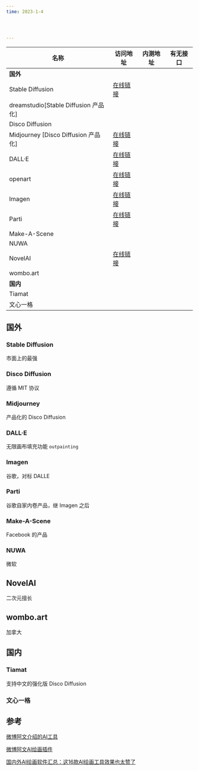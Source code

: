 ```yaml
---
time: 2023-1-4




---
```


| 名称                                 | 访问地址                                                     | 内测地址 | 有无接口 |
| ------------------------------------ | ------------------------------------------------------------ | -------- | -------- |
| **国外**                             |                                                              |          |          |
| Stable Diffusion                     | [在线链接](https://huggingface.co/spaces/stabilityai/stable-diffusion) |          |          |
| dreamstudio[Stable Diffusion 产品化] |                                                              |          |          |
| Disco Diffusion                      |                                                              |          |          |
| Midjourney [Disco Diffusion 产品化]  | [在线链接](https://discord.com/invite/midjourney)            |          |          |
| DALL·E                               | [在线链接](https://openai.com/dall-e-2/)                     |          |          |
| openart                              | [在线链接](https://openart.ai/)                              |          |          |
| Imagen                               | [在线链接](https://imagen.research.google/)                  |          |          |
| Parti                                | [在线链接](https://parti.research.google/)                   |          |          |
| Make-A-Scene                         |                                                              |          |          |
| NUWA                                 |                                                              |          |          |
| NovelAI                              | [在线链接](https://novelai.net/)                             |          |          |
| wombo.art                            |                                                              |          |          |
| **国内**                             |                                                              |          |          |
| Tiamat                               |                                                              |          |          |
| 文心一格                             |                                                              |          |          |

## 国外

### Stable Diffusion

市面上的最强

### Disco Diffusion

遵循 MIT 协议

### Midjourney

产品化的 Disco Diffusion

### DALL·E

无限画布填充功能 `outpainting`

### Imagen

谷歌，对标 DALLE

### Parti

谷歌自家内卷产品，继 Imagen 之后

### Make-A-Scene

Facebook 的产品

### NUWA

微软

## NovelAI

二次元擅长

## wombo.art

加拿大

## 国内

### Tiamat

支持中文的强化版 Disco Diffusion

### 文心一格





## 参考

[微博阿文介绍的AI工具](https://weibo.com/1757693565/M2ln5qt9S?pagetype=profilefeed)

[微博阿文AI绘画插件](https://weibo.com/1757693565/M3EcbeLQ6)

[国内外AI绘画软件汇总：这16款AI绘画工具效果也太赞了](https://zhuanlan.zhihu.com/p/588369112)